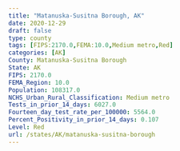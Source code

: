 ```yaml
---
title: "Matanuska-Susitna Borough, AK"
date: 2020-12-29
draft: false
type: county
tags: [FIPS:2170.0,FEMA:10.0,Medium metro,Red]
categories: [AK]
County: Matanuska-Susitna Borough
State: AK
FIPS: 2170.0
FEMA_Region: 10.0
Population: 108317.0
NCHS_Urban_Rural_Classification: Medium metro
Tests_in_prior_14_days: 6027.0
Fourteen_day_test_rate_per_100000: 5564.0
Percent_Positivity_in_prior_14_days: 0.107
Level: Red
url: /states/AK/matanuska-susitna-borough
---
```



